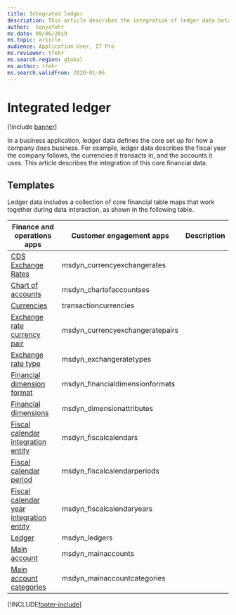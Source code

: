 ```yaml
---
title: Integrated ledger
description: This article describes the integration of ledger data between finance and operations and other Dynamics 365 applications using the Dataverse.
author:  tonyafehr
ms.date: 09/06/2019
ms.topic: article
audience: Application User, IT Pro
ms.reviewer: tfehr
ms.search.region: global
ms.author: tfehr
ms.search.validFrom: 2020-01-06
---
```


# Integrated ledger

[!include [banner](../../includes/banner.md)]



In a business application, ledger data defines the core set up for how a company does business. For example, ledger data describes the fiscal year the company follows, the currencies it transacts in, and the accounts it uses. This article describes the integration of this core financial data.

## Templates

Ledger data includes a collection of core financial table maps that work together during data interaction, as shown in the following table.

Finance and operations apps | Customer engagement apps     | Description
---------------------------------|----------------------------------|------------
[CDS Exchange Rates](mapping-reference.md#123) | msdyn_currencyexchangerates |
[Chart of accounts](mapping-reference.md#121) | msdyn_chartofaccountses |
[Currencies](mapping-reference.md#218) | transactioncurrencies |
[Exchange rate currency pair](mapping-reference.md#122) | msdyn_currencyexchangeratepairs |
[Exchange rate type](mapping-reference.md#129) | msdyn_exchangeratetypes |
[Financial dimension format](mapping-reference.md#130) | msdyn_financialdimensionformats |
[Financial dimensions](mapping-reference.md#128) | msdyn_dimensionattributes |
[Fiscal calendar integration entity](mapping-reference.md#132) | msdyn_fiscalcalendars |
[Fiscal calendar period](mapping-reference.md#131) | msdyn_fiscalcalendarperiods |
[Fiscal calendar year integration entity](mapping-reference.md#133) | msdyn_fiscalcalendaryears |
[Ledger](mapping-reference.md#148) | msdyn_ledgers |
[Main account](mapping-reference.md#152) | msdyn_mainaccounts |
[Main account categories](mapping-reference.md#151) | msdyn_mainaccountcategories |

[!INCLUDE[footer-include](../../../../includes/footer-banner.md)]


